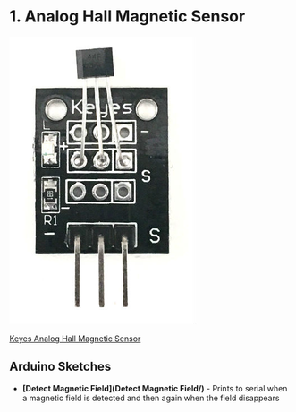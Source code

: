 # 1. Analog Hall Magnetic Sensor

![Keyes Analog Hall Magnetic Sensor](keyes-analog-hall-magnetic-sensor.jpg)

[Keyes Analog Hall Magnetic Sensor](http://www.amazon.com/analog-magnetic-sensor-KY-035-ARDUINO/dp/B0100A7J30)

## Arduino Sketches
* **[Detect Magnetic Field](Detect Magnetic Field/)** - Prints to serial when a magnetic field is detected and then again when the field disappears